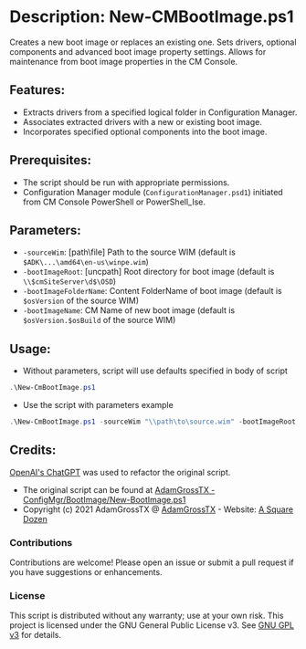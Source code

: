 # Description: New-CMBootImage.ps1 
Creates a new boot image or replaces an existing one. 
Sets drivers, optional components and advanced boot image property settings.
Allows for maintenance from boot image properties in the CM Console.

## Features:
- Extracts drivers from a specified logical folder in Configuration Manager.
- Associates extracted drivers with a new or existing boot image.
- Incorporates specified optional components into the boot image.

## Prerequisites:
- The script should be run with appropriate permissions.
- Configuration Manager module (`ConfigurationManager.psd1`) initiated from CM Console PowerShell or PowerShell_Ise.

## Parameters:
- `-sourceWim`: [path\file] Path to the source WIM (default is `$ADK\...\amd64\en-us\winpe.wim`)
- `-bootImageRoot`: [uncpath] Root directory for boot image (default is `\\$cmSiteServer\d$\OSD`)
- `-bootImageFolderName`: Content FolderName of boot image (default is `$osVersion` of the source WIM)
- `-bootImageName`: CM Name of new boot image (default is `$osVersion.$osBuild` of the source WIM)

## Usage:
- Without parameters, script will use defaults specified in body of script
```powershell
.\New-CmBootImage.ps1 
```
- Use the script with parameters example
```powershell
.\New-CmBootImage.ps1 -sourceWim "\\path\to\source.wim" -bootImageRoot "\\path\to\root" -bootImageFolderName "FolderName" -bootImageName "ImageName"
```

## Credits:
[OpenAI's ChatGPT](https://chat.openai.com/) was used to refactor the original script.
- The original script can be found at [AdamGrossTX - ConfigMgr/BootImage/New-BootImage.ps1](https://github.com/AdamGrossTX/Toolbox/blob/bf59c0cf153c1b0f489f8e0135d86a05d221b66e/ConfigMgr/BootImage/New-BootImage.ps1)
- Copyright (c) 2021 AdamGrossTX @ [AdamGrossTX](https://github.com/AdamGrossTX) - Website: [A Square Dozen](https://www.asquaredozen.com)

### Contributions

Contributions are welcome! Please open an issue or submit a pull request if you have suggestions or enhancements.

### License

This script is distributed without any warranty; use at your own risk.
This project is licensed under the GNU General Public License v3. 
See [GNU GPL v3](https://www.gnu.org/licenses/gpl-3.0.html) for details.
